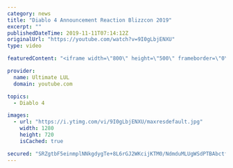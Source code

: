 ```yaml
---
category: news
title: "Diablo 4 Announcement Reaction Blizzcon 2019"
excerpt: ""
publishedDateTime: 2019-11-11T07:14:12Z
originalUrl: "https://youtube.com/watch?v=9I0gLbjENXU"
type: video

featuredContent: "<iframe width=\"800\" height=\"500\" frameborder=\"0\" src=\"https://www.youtube.com/embed/9I0gLbjENXU\" allow=\"accelerometer; autoplay; encrypted-media; gyroscope; picture-in-picture\" allowfullscreen></iframe>"

provider:
  name: Ultimate LUL
  domain: youtube.com

topics:
  - Diablo 4

images:
  - url: "https://i.ytimg.com/vi/9I0gLbjENXU/maxresdefault.jpg"
    width: 1280
    height: 720
    isCached: true

secured: "SRZgtbF5einmplNNkgdygTe+8L6rGJ2WKcijKTM0/NdmduMLUgWSdPTBAbctfs8bPpemkybnx86Zbr6VgvVyQO2MeVTBqyIiNbUOE2MoBYCbDiTtwJZjP6O+W9QS2eaDePwNCgmsjvFXvHbTCozoNT86v4KP18U4UVI1bNFUdMKF/OLnpXvR2tR+Fhg224o04LyFZ3V746mmqXPPurAE4BPecCxjNgbFVd+Zi17t2sOlTK/E7JPZobheuxPW2GVLwO6tYUPhYQKi1JJeoZ8rrOrM6gNpYLaqSjEEOqAx482LM9YvPgZcRnINHBvxZ7zHwav4afYpeQ29hilcr60GxDIUTw+yOqyu+OYXGKZdiM9nmpLGtJGGBunLKVyYMgbSLS4Ovj5PY19SM4gCjSGqPDDRQ7k141QPbOv6CTolEU0=;a7WVsOv8CgCr9h6R3IAVwg=="
---
```


